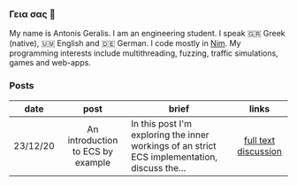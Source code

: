 ### Γεια σας 👋

My name is Antonis Geralis. I am an engineering student.
I speak 🇬🇷 Greek (native), 🇺🇲 English and 🇩🇪 German. I code mostly in [Nim](nim-lang.org/). My programming interests include multithreading, fuzzing, traffic simulations, games and web-apps.

### Posts

| date | post | brief | links |
| :-: | :-: | --- | :-: |
| 23/12/20 | An introduction to ECS by example | In this post I'm exploring the inner workings of an strict ECS implementation, discuss the... | [full text](https://planetis-m.github.io/goodluck/intro.html) [discussion](https://forum.nim-lang.org/t/7280) |
